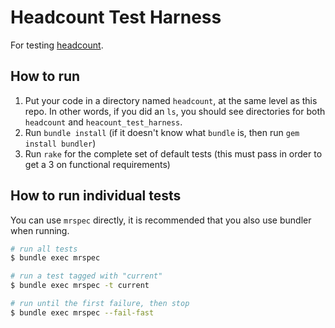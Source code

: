 Headcount Test Harness
======================

For testing [headcount](https://github.com/turingschool-examples/headcount).


How to run
----------

1. Put your code in a directory named `headcount`, at the same level as this repo.
   In other words, if you did an `ls`, you should see directories for both
  `headcount` and `heacount_test_harness`.
2. Run `bundle install` (if it doesn't know what `bundle` is, then run `gem install bundler`)
3. Run `rake` for the complete set of default tests (this must pass in order to get a 3 on functional requirements)

How to run individual tests
---------------------------

You can use `mrspec` directly, it is recommended that you also use bundler when running.

```sh
# run all tests
$ bundle exec mrspec

# run a test tagged with "current"
$ bundle exec mrspec -t current

# run until the first failure, then stop
$ bundle exec mrspec --fail-fast
```
